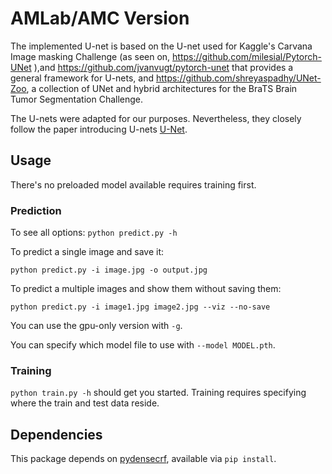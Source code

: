 # AMLab/AMC Version
The implemented U-net is based on the U-net used for Kaggle's Carvana Image masking Challenge (as seen on,
https://github.com/milesial/Pytorch-UNet ),and https://github.com/jvanvugt/pytorch-unet that provides a general framework for U-nets, 
and https://github.com/shreyaspadhy/UNet-Zoo, a collection of UNet and hybrid architectures for the BraTS Brain Tumor Segmentation Challenge.

The U-nets were adapted for our purposes. Nevertheless, they closely follow the paper introducing U-nets [U-Net](https://arxiv.org/pdf/1505.04597.pdf).

## Usage

There's no preloaded model available requires training first.

### Prediction

To see all options:
`python predict.py -h`

To predict a single image and save it:

`python predict.py -i image.jpg -o output.jpg`

To predict a multiple images and show them without saving them:

`python predict.py -i image1.jpg image2.jpg --viz --no-save`

You can use the gpu-only version with `-g`.

You can specify which model file to use with `--model MODEL.pth`.

### Training

`python train.py -h` should get you started. Training requires specifying where the train and test data reside.

## Dependencies
This package depends on [pydensecrf](https://github.com/lucasb-eyer/pydensecrf), available via `pip install`.
